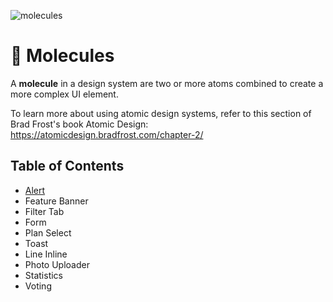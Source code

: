 ![molecules](https://user-images.githubusercontent.com/57226633/196543784-ffa4e996-984c-4b64-9c38-95c652a6f2be.png)

# 🏡 Molecules

A **molecule** in a design system are two or more atoms combined to create a more complex UI element.

To learn more about using atomic design systems, refer to this section of Brad Frost's book Atomic Design: https://atomicdesign.bradfrost.com/chapter-2/

## Table of Contents
  * [Alert](https://github.com/threshold-network/design-system-docs/blob/main/molecules/alerts.md)
  * Feature Banner
  * Filter Tab
  * Form
  * Plan Select
  * Toast
  * Line Inline
  * Photo Uploader
  * Statistics
  * Voting
